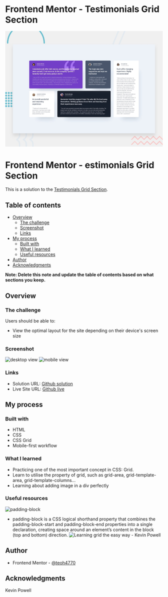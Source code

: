 # Frontend Mentor - Testimonials Grid Section

![Design preview for the Testimonials Grid Section](./design/desktop-preview.jpg)

# Frontend Mentor - estimonials Grid Section

This is a solution to the [Testimonials Grid Section](https://www.frontendmentor.io/challenges/testimonials-grid-section-Nnw6J7Un7/hub). 

## Table of contents

- [Overview](#overview)
  - [The challenge](#the-challenge)
  - [Screenshot](#screenshot)
  - [Links](#links)
- [My process](#my-process)
  - [Built with](#built-with)
  - [What I learned](#what-i-learned)
  - [Useful resources](#useful-resources)
- [Author](#author)
- [Acknowledgments](#acknowledgments)

**Note: Delete this note and update the table of contents based on what sections you keep.**

## Overview

### The challenge

Users should be able to:

- View the optimal layout for the site depending on their device's screen size

### Screenshot
![desktop view](https://user-images.githubusercontent.com/98545971/217621672-faea3954-1197-4f44-ac9d-c5973f1fbd8e.png)
![mobile view](https://user-images.githubusercontent.com/98545971/217621988-e51e4ae8-c724-4b63-893a-ee06856f24a0.png)

### Links

- Solution URL: [Github solution](https://github.com/teoh4770/pricing-component-with-toggle)
- Live Site URL: [Github live](https://teoh4770.github.io/pricing-component-with-toggle/)

## My process

### Built with

- HTML
- CSS
- CSS Grid
- Mobile-first workflow

### What I learned
- Practicing one of the most important concept in CSS: Grid.
- Learn to utilise the property of grid, such as grid-area, grid-template-area, grid-template-columns...
- Learning about adding image in a div perfectly

### Useful resources
![padding-block](https://css-tricks.com/almanac/properties/p/padding-block/)
- padding-block is a CSS logical shorthand property that combines the padding-block-start and padding-block-end properties into a single declaration, creating space around an element’s content in the block (top and bottom) direction.
![Learning grid the easy way - Kevin Powell](https://youtu.be/rg7Fvvl3taU)

## Author
- Frontend Mentor - [@teoh4770]([https://www.frontendmentor.io/profile/teoh4770])

## Acknowledgments
Kevin Powell


